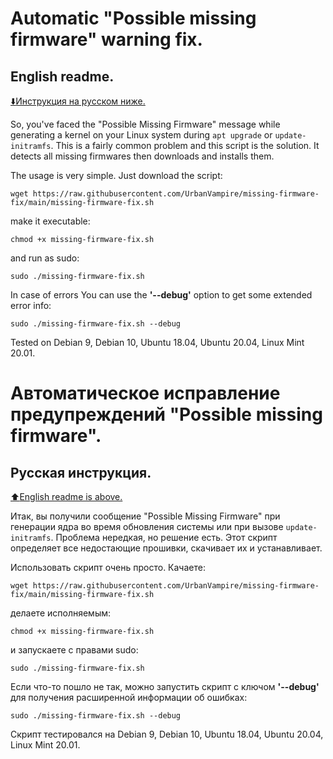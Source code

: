 # Automatic "Possible missing firmware" warning fix.
## English readme.
[:arrow_down:Инструкция на русском ниже.](#%D0%B0%D0%B2%D1%82%D0%BE%D0%BC%D0%B0%D1%82%D0%B8%D1%87%D0%B5%D1%81%D0%BA%D0%BE%D0%B5-%D0%B8%D1%81%D0%BF%D1%80%D0%B0%D0%B2%D0%BB%D0%B5%D0%BD%D0%B8%D0%B5-%D0%BF%D1%80%D0%B5%D0%B4%D1%83%D0%BF%D1%80%D0%B5%D0%B6%D0%B4%D0%B5%D0%BD%D0%B8%D0%B9-possible-missing-firmware)

So, you've faced the "Possible Missing Firmware" message while generating a kernel on your Linux system during `apt upgrade` or `update-initramfs`. This is a fairly common problem and this script is the solution. It detects all missing firmwares then downloads and installs them.

The usage is very simple. Just download the script:
```
wget https://raw.githubusercontent.com/UrbanVampire/missing-firmware-fix/main/missing-firmware-fix.sh
```
make it executable:
```
chmod +x missing-firmware-fix.sh
```
and run as sudo:
```
sudo ./missing-firmware-fix.sh
```
In case of errors You can use the **'--debug'** option to get some extended error info:
```
sudo ./missing-firmware-fix.sh --debug
```
Tested on Debian 9, Debian 10, Ubuntu 18.04, Ubuntu 20.04, Linux Mint 20.01.

# Автоматическое исправление предупреждений "Possible missing firmware".
## Русская инструкция.
[:arrow_up:English readme is above.](#automatic-possible-missing-firmware-warning-fix)

Итак, вы получили сообщение "Possible Missing Firmware" при генерации ядра во время обновления системы или при вызове `update-initramfs`. Проблема нередкая, но решение есть. Этот скрипт определяет все недостающие прошивки, скачивает их и устанавливает.

Использовать скрипт очень просто. Качаете:
```
wget https://raw.githubusercontent.com/UrbanVampire/missing-firmware-fix/main/missing-firmware-fix.sh
```
делаете исполняемым:
```
chmod +x missing-firmware-fix.sh
```
и запускаете с правами sudo:
```
sudo ./missing-firmware-fix.sh
```
Если что-то пошло не так, можно запустить скрипт с ключом **'--debug'** для получения расширенной информации об ошибках:
```
sudo ./missing-firmware-fix.sh --debug
```
Скрипт тестировался на Debian 9, Debian 10, Ubuntu 18.04, Ubuntu 20.04, Linux Mint 20.01.
